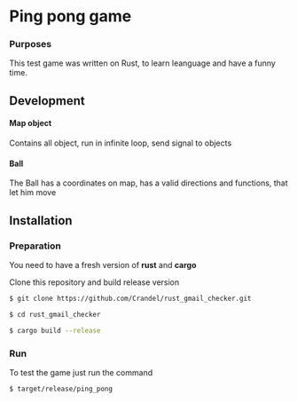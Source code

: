 # Ping pong game

### Purposes

This test game was written on Rust, to learn leanguage and have a funny time.

## Development

#### Map object

Contains all object, run in infinite loop, send signal to objects

#### Ball

The Ball has a coordinates on map, has a valid directions and functions, that let him move

## Installation

### Preparation

You need to have a fresh version of **rust** and **cargo**

Clone this repository and build release version

```bash
$ git clone https://github.com/Crandel/rust_gmail_checker.git

$ cd rust_gmail_checker

$ cargo build --release
```

### Run

To test the game just run the command

```bash
$ target/release/ping_pong
```
